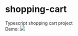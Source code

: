 # shopping-cart
 Typescript shopping cart project
 <br />
Demo:
<img src='Shopping Cart Demo.gif' />